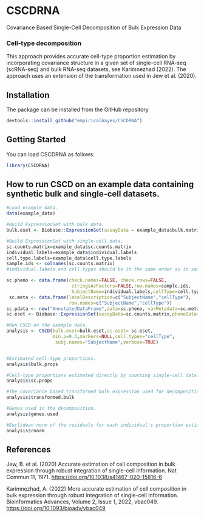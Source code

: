 # CSCDRNA
 Covariance Based Single-Cell Decomposition of Bulk Expression Data
 
 ### Cell-type decomposition
This approach provides accurate cell-type proportion estimation by incorporating covariance structure in a given set of single-cell RNA-seq (scRNA-seq) and bulk RNA-seq datasets, see Karimnezhad (2022). The approach uses an extension of the transformation used in Jew et al. (2020).

## Installation
The package can be installed from the GitHub repository
```r
devtools::install_github("empiricalbayes/CSCDRNA")
```

## Getting Started
You can load CSCDRNA as follows:

```r
library(CSCDRNA)
```

## How to run CSCD on an example data containing synthetic bulk and single-cell datasets.
```r
#Load example data.
data(example_data)

#Build ExpressionSet with bulk data.
bulk.eset <- Biobase::ExpressionSet(assayData = example_data$bulk.matrix)

#Build ExpressionSet with single-cell data.
sc.counts.matrix=example_data$sc.counts.matrix
individual.labels=example_data$individual.labels
cell.type.labels=example_data$cell.type.labels
sample.ids <- colnames(sc.counts.matrix)
#individual.labels and cell.types should be in the same order as in sample.ids.

sc.pheno <- data.frame(check.names=FALSE, check.rows=FALSE,
                        stringsAsFactors=FALSE,row.names=sample.ids,
                        SubjectName=individual.labels,cellType=cell.type.labels)
 sc.meta <- data.frame(labelDescription=c("SubjectName","cellType"),
                       row.names=c("SubjectName","cellType"))
sc.pdata <- new("AnnotatedDataFrame",data=sc.pheno, varMetadata=sc.meta)
sc.eset <- Biobase::ExpressionSet(assayData=sc.counts.matrix,phenoData=sc.pdata)

#Run CSCD on the example data.
analysis <- CSCD(bulk.eset=bulk.eset,sc.eset= sc.eset,
                 min.p=0.3,markers=NULL,cell.types="cellType",
                  subj.names="SubjectName",verbose=TRUE)


#Estimated cell-type proportions.
analysis$bulk.props

#Cell-type proportions estimated directly by counting single-cell data.
analysis$sc.props

#The covariance based transformed bulk expression used for decomposition.
analysis$transformed.bulk

#Genes used in the decomposition.
analysis$genes.used

#Euclidean norm of the residuals for each individual's proportion estimates.
analysis$rnorm
```


## References
Jew, B. et al. (2020) Accurate estimation of cell composition in bulk expression through robust integration of single-cell information. Nat Commun 11, 1971. https://doi.org/10.1038/s41467-020-15816-6

Karimnezhad, A. (2022) More accurate estimation of cell composition in bulk expression through robust integration of single-cell information. Bioinformatics Advances, Volume 2, Issue 1, 2022, vbac049. https://doi.org/10.1093/bioadv/vbac049
